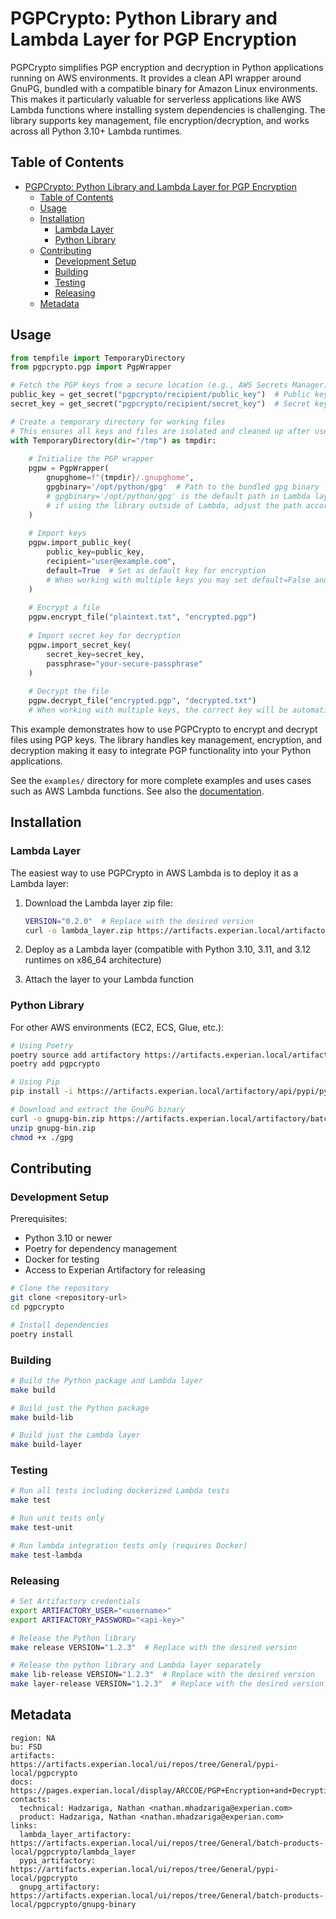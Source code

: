 # PGPCrypto: Python Library and Lambda Layer for PGP Encryption

PGPCrypto simplifies PGP encryption and decryption in Python applications running on AWS environments. It provides a clean API wrapper around GnuPG, bundled with a compatible binary for Amazon Linux environments. This makes it particularly valuable for serverless applications like AWS Lambda functions where installing system dependencies is challenging. The library supports key management, file encryption/decryption, and works across all Python 3.10+ Lambda runtimes.

## Table of Contents
- [PGPCrypto: Python Library and Lambda Layer for PGP Encryption](#pgpcrypto-python-library-and-lambda-layer-for-pgp-encryption)
  - [Table of Contents](#table-of-contents)
  - [Usage](#usage)
  - [Installation](#installation)
    - [Lambda Layer](#lambda-layer)
    - [Python Library](#python-library)
  - [Contributing](#contributing)
    - [Development Setup](#development-setup)
    - [Building](#building)
    - [Testing](#testing)
    - [Releasing](#releasing)
  - [Metadata](#metadata)

## Usage

```python
from tempfile import TemporaryDirectory
from pgpcrypto.pgp import PgpWrapper

# Fetch the PGP keys from a secure location (e.g., AWS Secrets Manager)
public_key = get_secret("pgpcrypto/recipient/public_key")  # Public key for encryption
secret_key = get_secret("pgpcrypto/recipient/secret_key")  # Secret key for decryption

# Create a temporary directory for working files
# This ensures all keys and files are isolated and cleaned up after use
with TemporaryDirectory(dir="/tmp") as tmpdir:
  
    # Initialize the PGP wrapper
    pgpw = PgpWrapper(
        gnupghome=f"{tmpdir}/.gnupghome",
        gpgbinary='/opt/python/gpg'  # Path to the bundled gpg binary
        # gpgbinary='/opt/python/gpg' is the default path in Lambda layers
        # if using the library outside of Lambda, adjust the path accordingly
    )
    
    # Import keys
    pgpw.import_public_key(
        public_key=public_key,
        recipient="user@example.com",
        default=True  # Set as default key for encryption
        # When working with multiple keys you may set default=False and specify the recipient explicitly on encryption
    )
    
    # Encrypt a file
    pgpw.encrypt_file("plaintext.txt", "encrypted.pgp")
    
    # Import secret key for decryption
    pgpw.import_secret_key(
        secret_key=secret_key,
        passphrase="your-secure-passphrase"
    )
    
    # Decrypt the file
    pgpw.decrypt_file("encrypted.pgp", "decrypted.txt")
    # When working with multiple keys, the correct key will be automatically selected based on the encrypted file's metadata

```

This example demonstrates how to use PGPCrypto to encrypt and decrypt files using PGP keys. The library handles key management, encryption, and decryption making it easy to integrate PGP functionality into your Python applications.

See the `examples/` directory for more complete examples and uses cases such as AWS Lambda functions.  See also the [documentation](https://pages.experian.local/display/ARCCOE/PGP+Encryption+and+Decryption+with+Python).

## Installation

### Lambda Layer

The easiest way to use PGPCrypto in AWS Lambda is to deploy it as a Lambda layer:

1. Download the Lambda layer zip file:
   ```bash
   VERSION="0.2.0"  # Replace with the desired version
   curl -o lambda_layer.zip https://artifacts.experian.local/artifactory/batch-products-local/pgpcrypto/lambda_layer/lambda-layer-pgpcrypto-$VERSION.zip
   ```

2. Deploy as a Lambda layer (compatible with Python 3.10, 3.11, and 3.12 runtimes on x86_64 architecture)

3. Attach the layer to your Lambda function

### Python Library

For other AWS environments (EC2, ECS, Glue, etc.):

```bash
# Using Poetry
poetry source add artifactory https://artifacts.experian.local/artifactory/api/pypi/pypi/simple
poetry add pgpcrypto

# Using Pip
pip install -i https://artifacts.experian.local/artifactory/api/pypi/pypi/simple pgpcrypto

# Download and extract the GnuPG binary
curl -o gnupg-bin.zip https://artifacts.experian.local/artifactory/batch-products-local/pgpcrypto/gnupg-binary/gnupg-bin-1.4.23-al2-x86_64.zip
unzip gnupg-bin.zip
chmod +x ./gpg
```

## Contributing

### Development Setup

Prerequisites:
- Python 3.10 or newer
- Poetry for dependency management
- Docker for testing
- Access to Experian Artifactory for releasing

```bash
# Clone the repository
git clone <repository-url>
cd pgpcrypto

# Install dependencies
poetry install
```

### Building

```bash
# Build the Python package and Lambda layer
make build

# Build just the Python package
make build-lib

# Build just the Lambda layer
make build-layer
```

### Testing

```bash
# Run all tests including dockerized Lambda tests
make test

# Run unit tests only
make test-unit

# Run lambda integration tests only (requires Docker)
make test-lambda
```

### Releasing

```bash
# Set Artifactory credentials
export ARTIFACTORY_USER="<username>"
export ARTIFACTORY_PASSWORD="<api-key>"

# Release the Python library
make release VERSION="1.2.3"  # Replace with the desired version

# Release the python library and Lambda layer separately
make lib-release VERSION="1.2.3"  # Replace with the desired version
make layer-release VERSION="1.2.3"  # Replace with the desired version
```

## Metadata

```discoveryhub
region: NA
bu: FSD
artifacts: https://artifacts.experian.local/ui/repos/tree/General/pypi-local/pgpcrypto
docs: https://pages.experian.local/display/ARCCOE/PGP+Encryption+and+Decryption+with+Python
contacts:
  technical: Hadzariga, Nathan <nathan.mhadzariga@experian.com>
  product: Hadzariga, Nathan <nathan.mhadzariga@experian.com>
links:
  lambda_layer_artifactory: https://artifacts.experian.local/ui/repos/tree/General/batch-products-local/pgpcrypto/lambda_layer
  pypi_artifactory: https://artifacts.experian.local/ui/repos/tree/General/pypi-local/pgpcrypto
  gnupg_artifactory: https://artifacts.experian.local/ui/repos/tree/General/batch-products-local/pgpcrypto/gnupg-binary
```